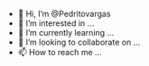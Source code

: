 - 👋 Hi, I’m @Pedritovargas
- 👀 I’m interested in ...
- 🌱 I’m currently learning ...
- 💞️ I’m looking to collaborate on ...
- 📫 How to reach me ...

<!---
Pedritovargas/Pedritovargas is a ✨ special ✨ repository because its `README.md` (this file) appears on your GitHub profile.
You can click the Preview link to take a look at your changes.
--->
